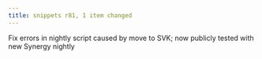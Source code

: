 ```yaml
---
title: snippets r81, 1 item changed
---
```


Fix errors in nightly script caused by move to SVK; now publicly tested with new Synergy nightly
